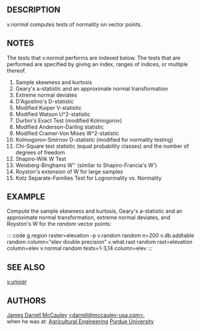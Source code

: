 ## DESCRIPTION

*v.normal* computes tests of normality on vector points.

## NOTES

The tests that *v.normal* performs are indexed below. The tests that are
performed are specified by giving an index, ranges of indices, or
multiple thereof.

1.  Sample skewness and kurtosis
2.  Geary\'s a-statistic and an approximate normal transformation
3.  Extreme normal deviates
4.  D\'Agostino\'s D-statistic
5.  Modified Kuiper V-statistic
6.  Modified Watson U\^2-statistic
7.  Durbin\'s Exact Test (modified Kolmogorov)
8.  Modified Anderson-Darling statistic
9.  Modified Cramer-Von Mises W\^2-statistic
10. Kolmogorov-Smirnov D-statistic (modified for normality testing)
11. Chi-Square test statistic (equal probability classes) and the number
    of degrees of freedom
12. Shapiro-Wilk W Test
13. Weisberg-Binghams W\'\' (similar to Shapiro-Francia\'s W\')
14. Royston\'s extension of W for large samples
15. Kotz Separate-Families Test for Lognormality vs. Normality

## EXAMPLE

Compute the sample skewness and kurtosis, Geary\'s a-statistic and an
approximate normal transformation, extreme normal deviates, and
Royston\'s W for the *random* vector points:

::: code
    g.region raster=elevation -p
    v.random random n=200
    v.db.addtable random column="elev double precision"
    v.what.rast random rast=elevation column=elev
    v.normal random tests=1-3,14 column=elev
:::

## SEE ALSO

*[v.univar](v.univar.html)*

## AUTHORS

[James Darrell McCauley](http://mccauley-usa.com/)
[\<darrell@mccauley-usa.com\>](mailto:darrell@mccauley-usa.com),\
when he was at: [Agricultural
Engineering](https://engineering.purdue.edu/ABE/) [Purdue
University](http://www.purdue.edu/)
